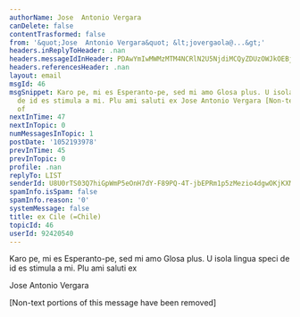 ```yaml
---
authorName: Jose  Antonio Vergara
canDelete: false
contentTrasformed: false
from: '&quot;Jose  Antonio Vergara&quot; &lt;jovergaola@...&gt;'
headers.inReplyToHeader: .nan
headers.messageIdInHeader: PDAwYmIwMWMzMTM4NCRlN2U5NjdiMCQyZDUzOWJkOEBjYXNhMT4=
headers.referencesHeader: .nan
layout: email
msgId: 46
msgSnippet: Karo pe, mi es Esperanto-pe, sed mi amo Glosa plus. U isola lingua speci
  de id es stimula a mi. Plu ami saluti ex Jose Antonio Vergara [Non-text portions
  of
nextInTime: 47
nextInTopic: 0
numMessagesInTopic: 1
postDate: '1052193978'
prevInTime: 45
prevInTopic: 0
profile: .nan
replyTo: LIST
senderId: U8U0rTS03Q7hiGpWmP5eOnH7dY-F89PQ-4T-jbEPRm1p5zMezio4dgwOKjKXM-eyXZdQpVpOFhOLxwZp_i078L9h-it4CDNZLMSrwE0N7PmK4Y4y5Q
spamInfo.isSpam: false
spamInfo.reason: '0'
systemMessage: false
title: ex Cile (=Chile)
topicId: 46
userId: 92420540
---
```


Karo pe,
mi es Esperanto-pe, sed mi amo Glosa plus. U isola lingua speci de id es stimula a mi.
Plu ami saluti ex

Jose Antonio Vergara


[Non-text portions of this message have been removed]


